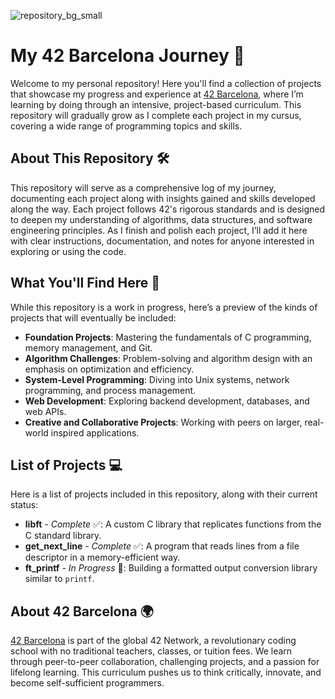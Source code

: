 ![repository_bg_small](https://github.com/user-attachments/assets/0cafa10a-97da-4206-a20c-d6b6949863f8)

# My 42 Barcelona Journey 🚀

Welcome to my personal repository! Here you'll find a collection of projects that showcase my progress and experience at [42 Barcelona](https://www.42barcelona.com), where I’m learning by doing through an intensive, project-based curriculum. This repository will gradually grow as I complete each project in my cursus, covering a wide range of programming topics and skills.

## About This Repository 🛠️

This repository will serve as a comprehensive log of my journey, documenting each project along with insights gained and skills developed along the way. Each project follows 42's rigorous standards and is designed to deepen my understanding of algorithms, data structures, and software engineering principles. As I finish and polish each project, I’ll add it here with clear instructions, documentation, and notes for anyone interested in exploring or using the code.

## What You'll Find Here 📂

While this repository is a work in progress, here’s a preview of the kinds of projects that will eventually be included:

- **Foundation Projects**: Mastering the fundamentals of C programming, memory management, and Git.
- **Algorithm Challenges**: Problem-solving and algorithm design with an emphasis on optimization and efficiency.
- **System-Level Programming**: Diving into Unix systems, network programming, and process management.
- **Web Development**: Exploring backend development, databases, and web APIs.
- **Creative and Collaborative Projects**: Working with peers on larger, real-world inspired applications.

## List of Projects 💻

Here is a list of projects included in this repository, along with their current status:

- **libft** - _Complete_ ✅: A custom C library that replicates functions from the C standard library.
- **get_next_line** - _Complete_ ✅: A program that reads lines from a file descriptor in a memory-efficient way.
- **ft_printf** - _In Progress_ 🔄: Building a formatted output conversion library similar to `printf`.

## About 42 Barcelona 🌍

[42 Barcelona](https://www.42barcelona.com) is part of the global 42 Network, a revolutionary coding school with no traditional teachers, classes, or tuition fees. We learn through peer-to-peer collaboration, challenging projects, and a passion for lifelong learning. This curriculum pushes us to think critically, innovate, and become self-sufficient programmers.
